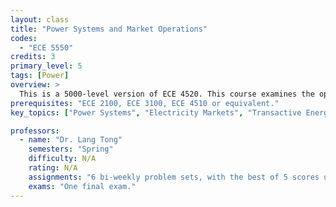 ```yaml
---
layout: class
title: "Power Systems and Market Operations"
codes:
  - "ECE 5550"
credits: 3
primary_level: 5
tags: [Power]
overview: >
  This is a 5000-level version of ECE 4520. This course examines the operations of electric power systems, the smart grid, and electricity markets. Topics include modeling of power systems, power flow analysis, economic dispatch, optimal power flow, unit commitments, electricity markets, demand response, smart grid technology, and transactive energy.
prerequisites: "ECE 2100, ECE 3100, ECE 4510 or equivalent."
key_topics: ["Power Systems", "Electricity Markets", "Transactive Energy"]

professors:
  - name: "Dr. Lang Tong"
    semesters: "Spring"
    difficulty: N/A
    rating: N/A
    assignments: "6 bi‐weekly problem sets, with the best of 5 scores used in grading."
    exams: "One final exam."
---
```

